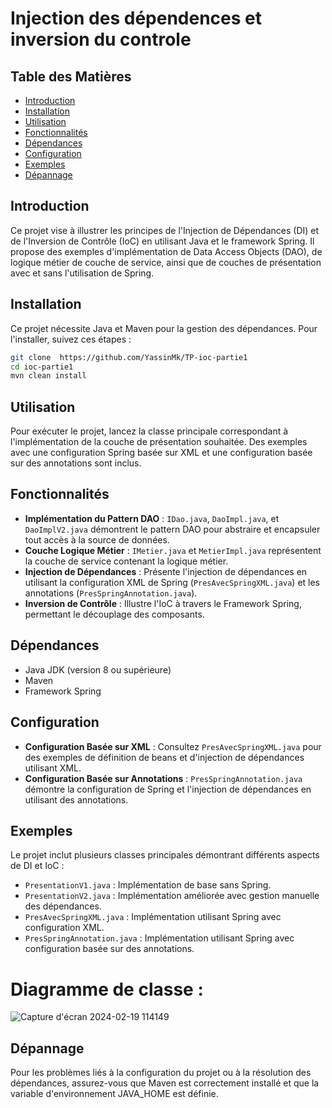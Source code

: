 # Injection des dépendences et inversion du  controle 

## Table des Matières
- [Introduction](#introduction)
- [Installation](#installation)
- [Utilisation](#utilisation)
- [Fonctionnalités](#fonctionnalités)
- [Dépendances](#dépendances)
- [Configuration](#configuration)
- [Exemples](#exemples)
- [Dépannage](#dépannage)

## Introduction
Ce projet vise à illustrer les principes de l'Injection de Dépendances (DI) et de l'Inversion de Contrôle (IoC) en utilisant Java et le framework Spring. Il propose des exemples d'implémentation de Data Access Objects (DAO), de logique métier de couche de service, ainsi que de couches de présentation avec et sans l'utilisation de Spring.

## Installation
Ce projet nécessite Java et Maven pour la gestion des dépendances. Pour l'installer, suivez ces étapes :
```bash
git clone  https://github.com/YassinMk/TP-ioc-partie1
cd ioc-partie1
mvn clean install
```
## Utilisation
Pour exécuter le projet, lancez la classe principale correspondant à l'implémentation de la couche de présentation souhaitée. Des exemples avec une configuration Spring basée sur XML et une configuration basée sur des annotations sont inclus.

## Fonctionnalités
- **Implémentation du Pattern DAO** : `IDao.java`, `DaoImpl.java`, et `DaoImplV2.java` démontrent le pattern DAO pour abstraire et encapsuler tout accès à la source de données.
- **Couche Logique Métier** : `IMetier.java` et `MetierImpl.java` représentent la couche de service contenant la logique métier.
- **Injection de Dépendances** : Présente l'injection de dépendances en utilisant la configuration XML de Spring (`PresAvecSpringXML.java`) et les annotations (`PresSpringAnnotation.java`).
- **Inversion de Contrôle** : Illustre l'IoC à travers le Framework Spring, permettant le découplage des composants.

## Dépendances
- Java JDK (version 8 ou supérieure)
- Maven
- Framework Spring

## Configuration
- **Configuration Basée sur XML** : Consultez `PresAvecSpringXML.java` pour des exemples de définition de beans et d'injection de dépendances utilisant XML.
- **Configuration Basée sur Annotations** : `PresSpringAnnotation.java` démontre la configuration de Spring et l'injection de dépendances en utilisant des annotations.


## Exemples
Le projet inclut plusieurs classes principales démontrant différents aspects de DI et IoC :
- `PresentationV1.java` : Implémentation de base sans Spring.
- `PresentationV2.java` : Implémentation améliorée avec gestion manuelle des dépendances.
- `PresAvecSpringXML.java` : Implémentation utilisant Spring avec configuration XML.
- `PresSpringAnnotation.java` : Implémentation utilisant Spring avec configuration basée sur des annotations.

# Diagramme de classe : 
![Capture d'écran 2024-02-19 114149](https://github.com/YassinMk/TP-ioc-partie1/assets/122708120/4e06f615-bd5c-4c06-810e-aff36869adcb)

  
## Dépannage
Pour les problèmes liés à la configuration du projet ou à la résolution des dépendances, assurez-vous que Maven est correctement installé et que la variable d'environnement JAVA_HOME est définie.

